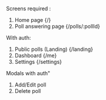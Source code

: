 Screens required :

1. Home page {/}
2. Poll answering page {/polls/:pollId}

With auth:

1. Public polls (Landing) {/landing}
2. Dashboard {/me}
3. Settings {/settings}

Modals with auth"

1. Add/Edit poll
2. Delete poll
